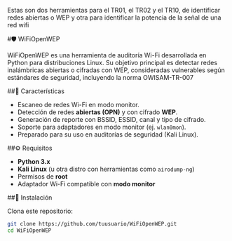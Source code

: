Estas son dos herramientas para el TR01, el TR02 y el TR10, de identificar redes abiertas o WEP y otra para identificar la potencia de la señal de una red wifi

#🛡️ WiFiOpenWEP

WiFiOpenWEP es una herramienta de auditoría Wi-Fi desarrollada en Python para distribuciones Linux. Su objetivo principal es detectar redes inalámbricas abiertas o cifradas con WEP, consideradas vulnerables según estándares de seguridad, incluyendo la norma OWISAM-TR-007

##📌 Características

- Escaneo de redes Wi-Fi en modo monitor.
- Detección de redes **abiertas (OPN)** y con cifrado **WEP**.
- Generación de reporte con BSSID, ESSID, canal y tipo de cifrado.
- Soporte para adaptadores en modo monitor (ej. `wlan0mon`).
- Preparado para su uso en auditorías de seguridad (Kali Linux).

##⚙️ Requisitos

- **Python 3.x**
- **Kali Linux** (u otra distro con herramientas como `airodump-ng`)
- Permisos de **root**
- Adaptador Wi-Fi compatible con **modo monitor**

##🧪 Instalación

Clona este repositorio:
```bash
git clone https://github.com/tuusuario/WiFiOpenWEP.git
cd WiFiOpenWEP

